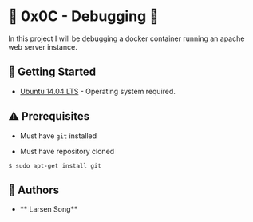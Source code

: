 # :shell: 0x0C - Debugging :shell:

In this project I will be debugging a docker container running an apache web server instance.

## :running: Getting Started

* [Ubuntu 14.04 LTS](http://releases.ubuntu.com/14.04/) - Operating system required.

## :warning: Prerequisites

* Must have `git` installed

* Must have repository cloned


```
$ sudo apt-get install git
```

## :blue_book: Authors
* ** Larsen Song**

